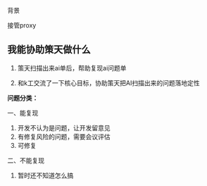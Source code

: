 背景

接管proxy





## 我能协助策天做什么

1. 策天扫描出来ai单后，帮助复现ai问题单

2. 和k工交流了一下核心目标，协助策天把AI扫描出来的问题落地定性

**问题分类：**

一、能复现

1. 开发不认为是问题，让开发留意见
2. 有修复风险的问题，需要会议评估
3. 可修复

二、不能复现

1. 暂时还不知道怎么搞











